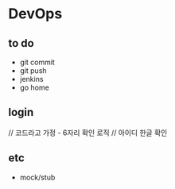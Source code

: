 # DevOps

## to do
- git commit
- git push
- jenkins
- go home

## login
// 코드라고 가정 - 6자리 확인 로직
// 아이디 한글 확인

## etc
- mock/stub
